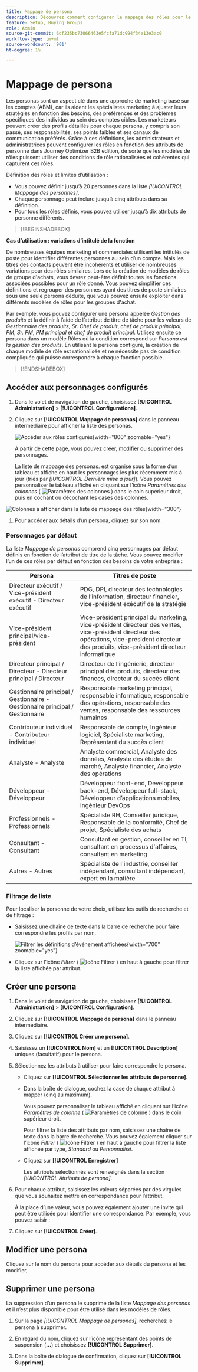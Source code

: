 ```yaml
---
title: Mappage de persona
description: Découvrez comment configurer le mappage des rôles pour le marketing B2B. Mappez les attributs de personne dans Journey Optimizer B2B edition pour créer des modèles de rôle et optimiser le ciblage des groupes d’achats.
feature: Setup, Buying Groups
role: Admin
source-git-commit: 6df235bc73066463e5fcfa71dc994f34e13e3ac0
workflow-type: tm+mt
source-wordcount: '901'
ht-degree: 1%

---
```


# Mappage de persona

Les personas sont un aspect clé dans une approche de marketing basé sur les comptes (ABM), car ils aident les spécialistes marketing à ajuster leurs stratégies en fonction des besoins, des préférences et des problèmes spécifiques des individus au sein des comptes cibles. Les marketeurs peuvent créer des profils détaillés pour chaque persona, y compris son passé, ses responsabilités, ses points faibles et ses canaux de communication préférés. Grâce à ces définitions, les administrateurs et administratrices peuvent configurer les rôles en fonction des attributs de personne dans Journey Optimizer B2B edition, de sorte que les modèles de rôles puissent utiliser des conditions de rôle rationalisées et cohérentes qui capturent ces rôles.

<!-- Currently there is no insight into what persona goes into what role. With buying group agent, when asked questions about, what should be the size of the buying group, what persona should be in that buying group, what role do they play, etc, then agent will analyze all the data, (opportunity data, engagement data, sales conversation, etc) and informs the user that the buying group needs 7 persona, e.g.CMO, VP of marketing, marketing leader, Marketing ops, etc. 

Then based on what agent informed, users can create a template with those personas. -->
Définition des rôles et limites d’utilisation :

* Vous pouvez définir jusqu’à 20 personnes dans la liste _[!UICONTROL Mappage des personnes]_.
* Chaque personnage peut inclure jusqu’à cinq attributs dans sa définition.
* Pour tous les rôles définis, vous pouvez utiliser jusqu’à dix attributs de personne différents.

>[!BEGINSHADEBOX]

**Cas d’utilisation : variations d’intitulé de la fonction**

De nombreuses équipes marketing et commerciales utilisent les intitulés de poste pour identifier différentes personnes au sein d’un compte. Mais les titres des contacts peuvent être incohérents et utiliser de nombreuses variations pour des rôles similaires. Lors de la création de modèles de rôles de groupe d&#39;achats, vous devrez peut-être définir toutes les fonctions associées possibles pour un rôle donné. Vous pouvez simplifier ces définitions et regrouper des personnes ayant des titres de poste similaires sous une seule persona déduite, que vous pouvez ensuite exploiter dans différents modèles de rôles pour les groupes d&#39;achat.

Par exemple, vous pouvez configurer une persona appelée _Gestion des produits_ et la définir à l’aide de l’attribut de titre de tâche pour les valeurs de _Gestionnaire des produits_, _Sr. Chef de produit_, _chef de produit principal_, _PM_, _Sr. PM_, _PM principal_ et _chef de produit principal_. Utilisez ensuite ce persona dans un modèle Rôles où la condition correspond sur _Persona est la gestion des produits_. En utilisant le persona configuré, la création de chaque modèle de rôle est rationalisée et ne nécessite pas de condition compliquée qui puisse correspondre à chaque fonction possible.

>[!ENDSHADEBOX]

## Accéder aux personnages configurés

1. Dans le volet de navigation de gauche, choisissez **[!UICONTROL Administration]** > **[!UICONTROL Configurations]**.

1. Cliquez sur **[!UICONTROL Mappage de personas]** dans le panneau intermédiaire pour afficher la liste des personas.

   ![Accéder aux rôles configurés](./assets/configuration-engagement-scoring-list.png){width="800" zoomable="yes"}

   À partir de cette page, vous pouvez [créer](#create-an-engagement-score-model), [modifier](#change-the-engagement-weighting-settings) ou [supprimer](#delete-a-persona) des personnages.

   La liste de mappage des personas. est organisé sous la forme d’un tableau et affiche en haut les personnages les plus récemment mis à jour (triés par _[!UICONTROL Dernière mise à jour]_). Vous pouvez personnaliser le tableau affiché en cliquant sur l’icône _Paramètres des colonnes_ ( ![Paramètres des colonnes](../assets/do-not-localize/icon-column-settings.svg) ) dans le coin supérieur droit, puis en cochant ou décochant les cases des colonnes.

![Colonnes à afficher dans la liste de mappage des rôles](./assets/configuration-engagement-scoring-list-columns.png){width="300"}

1. Pour accéder aux détails d’un persona, cliquez sur son nom.

### Personnages par défaut

La liste _Mappage de personas_ comprend cinq personnages par défaut définis en fonction de l’attribut de titre de la tâche. Vous pouvez modifier l’un de ces rôles par défaut en fonction des besoins de votre entreprise :

| Persona | Titres de poste |
| ------- | ---------- |
| Directeur exécutif / Vice-président exécutif - Directeur exécutif | PDG, DPI, directeur des technologies de l’information, directeur financier, vice-président exécutif de la stratégie |
| Vice-président principal/vice-président | Vice-président principal du marketing, vice-président directeur des ventes, vice-président directeur des opérations, vice-président directeur des produits, vice-président directeur informatique |
| Directeur principal / Directeur - Directeur principal / Directeur | Directeur de l’ingénierie, directeur principal des produits, directeur des finances, directeur du succès client |
| Gestionnaire principal / Gestionnaire - Gestionnaire principal / Gestionnaire | Responsable marketing principal, responsable informatique, responsable des opérations, responsable des ventes, responsable des ressources humaines |
| Contributeur individuel - Contributeur individuel | Responsable de compte, Ingénieur logiciel, Spécialiste marketing, Représentant du succès client |
| Analyste - Analyste | Analyste commercial, Analyste des données, Analyste des études de marché, Analyste financier, Analyste des opérations |
| Développeur - Développeur | Développeur front-end, Développeur back-end, Développeur full-stack, Développeur d’applications mobiles, Ingénieur DevOps |
| Professionnels - Professionnels | Spécialiste RH, Conseiller juridique, Responsable de la conformité, Chef de projet, Spécialiste des achats |
| Consultant - Consultant | Consultant en gestion, conseiller en TI, consultant en processus d&#39;affaires, consultant en marketing |
| Autres - Autres | Spécialiste de l&#39;industrie, conseiller indépendant, consultant indépendant, expert en la matière |

### Filtrage de liste

Pour localiser la personne de votre choix, utilisez les outils de recherche et de filtrage :

* Saisissez une chaîne de texte dans la barre de recherche pour faire correspondre les profils par nom,

  ![Filtrer les définitions d’événement affichées](./assets/configuration-events-defs-list-filtered.png){width="700" zoomable="yes"}

* Cliquez sur l’icône _Filtrer_ ( ![Icône Filtrer](../assets/do-not-localize/icon-filter.svg) ) en haut à gauche pour filtrer la liste affichée par attribut.

## Créer une persona

1. Dans le volet de navigation de gauche, choisissez **[!UICONTROL Administration]** > **[!UICONTROL Configuration]**.

1. Cliquez sur **[!UICONTROL Mappage de persona]** dans le panneau intermédiaire.

1. Cliquez sur **[!UICONTROL Créer une persona]**.

1. Saisissez un **[!UICONTROL Nom]** et un **[!UICONTROL Description]** uniques (facultatif) pour le persona.

1. Sélectionnez les attributs à utiliser pour faire correspondre le persona.

   * Cliquez sur **[!UICONTROL Sélectionner les attributs de personne]**.

   * Dans la boîte de dialogue, cochez la case de chaque attribut à mapper (cinq au maximum).

     Vous pouvez personnaliser le tableau affiché en cliquant sur l’icône _Paramètres de colonne_ ( ![Paramètres de colonne](../assets/do-not-localize/icon-column-settings.svg) ) dans le coin supérieur droit.

     Pour filtrer la liste des attributs par nom, saisissez une chaîne de texte dans la barre de recherche. Vous pouvez également cliquer sur l’icône _Filtrer_ ( ![Icône Filtrer](../assets/do-not-localize/icon-filter.svg) ) en haut à gauche pour filtrer la liste affichée par type, _Standard_ ou _Personnalisé_.

   * Cliquez sur **[!UICONTROL Enregistrer]**

     Les attributs sélectionnés sont renseignés dans la section _[!UICONTROL Attributs de persona]_.

1. Pour chaque attribut, saisissez les valeurs séparées par des virgules que vous souhaitez mettre en correspondance pour l’attribut.

   À la place d’une valeur, vous pouvez également ajouter une invite qui peut être utilisée pour identifier une correspondance. Par exemple, vous pouvez saisir :

1. Cliquez sur **[!UICONTROL Créer]**.

## Modifier une persona

Cliquez sur le nom du persona pour accéder aux détails du persona et les modifier,

## Supprimer une persona

La suppression d’un persona le supprime de la liste _Mappage des personas_ et il n’est plus disponible pour être utilisé dans les modèles de rôles.

1. Sur la page _[!UICONTROL Mappage de personas]_, recherchez le persona à supprimer.

1. En regard du nom, cliquez sur l’icône représentant des points de suspension (**...**) et choisissez **[!UICONTROL Supprimer]**.

1. Dans la boîte de dialogue de confirmation, cliquez sur **[!UICONTROL Supprimer]**.
